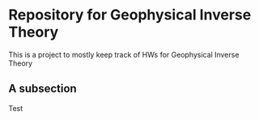# Repository for Geophysical Inverse Theory

This is a project to mostly keep track of HWs for Geophysical Inverse Theory

## A subsection

Test

